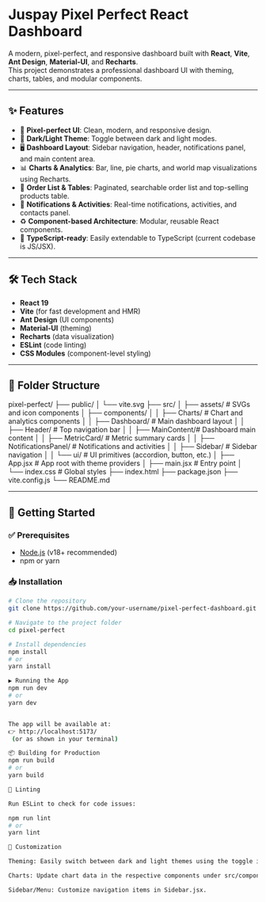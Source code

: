 
# Juspay Pixel Perfect React Dashboard

A modern, pixel-perfect, and responsive dashboard built with **React**, **Vite**, **Ant Design**, **Material-UI**, and **Recharts**.  
This project demonstrates a professional dashboard UI with theming, charts, tables, and modular components.

---

## ✨ Features

- 🎨 **Pixel-perfect UI**: Clean, modern, and responsive design.  
- 🌙 **Dark/Light Theme**: Toggle between dark and light modes.  
- 🖥️ **Dashboard Layout**: Sidebar navigation, header, notifications panel, and main content area.  
- 📊 **Charts & Analytics**: Bar, line, pie charts, and world map visualizations using Recharts.  
- 📑 **Order List & Tables**: Paginated, searchable order list and top-selling products table.  
- 🔔 **Notifications & Activities**: Real-time notifications, activities, and contacts panel.  
- ♻️ **Component-based Architecture**: Modular, reusable React components.  
- 📘 **TypeScript-ready**: Easily extendable to TypeScript (current codebase is JS/JSX).  

---

## 🛠️ Tech Stack

- **React 19**  
- **Vite** (for fast development and HMR)  
- **Ant Design** (UI components)  
- **Material-UI** (theming)  
- **Recharts** (data visualization)  
- **ESLint** (code linting)  
- **CSS Modules** (component-level styling)  

---

## 📂 Folder Structure



pixel-perfect/
├── public/
│ └── vite.svg
├── src/
│ ├── assets/ # SVGs and icon components
│ ├── components/
│ │ ├── Charts/ # Chart and analytics components
│ │ ├── Dashboard/ # Main dashboard layout
│ │ ├── Header/ # Top navigation bar
│ │ ├── MainContent/# Dashboard main content
│ │ ├── MetricCard/ # Metric summary cards
│ │ ├── NotificationsPanel/ # Notifications and activities
│ │ ├── Sidebar/ # Sidebar navigation
│ │ └── ui/ # UI primitives (accordion, button, etc.)
│ ├── App.jsx # App root with theme providers
│ ├── main.jsx # Entry point
│ └── index.css # Global styles
├── index.html
├── package.json
├── vite.config.js
└── README.md


---

## 🚀 Getting Started

### ✅ Prerequisites
- [Node.js](https://nodejs.org/) (v18+ recommended)  
- npm or yarn  

### 📥 Installation

```bash
# Clone the repository
git clone https://github.com/your-username/pixel-perfect-dashboard.git

# Navigate to the project folder
cd pixel-perfect

# Install dependencies
npm install
# or
yarn install

▶️ Running the App
npm run dev
# or
yarn dev


The app will be available at:
👉 http://localhost:5173/
 (or as shown in your terminal)

📦 Building for Production
npm run build
# or
yarn build

🧹 Linting

Run ESLint to check for code issues:

npm run lint
# or
yarn lint

🎨 Customization

Theming: Easily switch between dark and light themes using the toggle in the header.

Charts: Update chart data in the respective components under src/components/Charts/.

Sidebar/Menu: Customize navigation items in Sidebar.jsx.